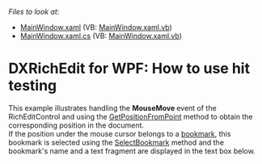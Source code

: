<!-- default file list -->
*Files to look at*:

* [MainWindow.xaml](./CS/DXRichEdit_HitTest/MainWindow.xaml) (VB: [MainWindow.xaml.vb](./VB/DXRichEdit_HitTest/MainWindow.xaml.vb))
* [MainWindow.xaml.cs](./CS/DXRichEdit_HitTest/MainWindow.xaml.cs) (VB: [MainWindow.xaml.vb](./VB/DXRichEdit_HitTest/MainWindow.xaml.vb))
<!-- default file list end -->
# DXRichEdit for WPF: How to use hit testing


<p>This example illustrates handling the <strong>MouseMove </strong>event of the RichEditControl and using the <a href="http://documentation.devexpress.com/#WPF/DevExpressXpfRichEditRichEditControl_GetPositionFromPointtopic"><u>GetPositionFromPoint</u></a> method to obtain the corresponding position in the document. <br />
If the position under the mouse cursor belongs to a <a href="http://documentation.devexpress.com/#WPF/CustomDocument9103"><u>bookmark</u></a>, this bookmark is selected using the <a href="http://documentation.devexpress.com/#CoreLibraries/DevExpressXtraRichEditAPINativeSubDocument_SelectBookmarktopic"><u>SelectBookmark</u></a> method and the bookmark's name and a text fragment are displayed in the text box below.</p>

<br/>


